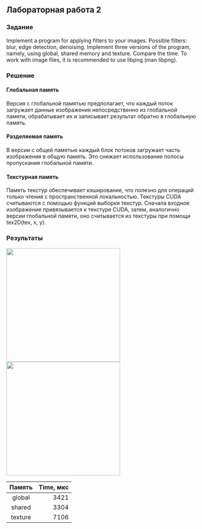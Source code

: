 ## Лабораторная работа 2
### Задание
Implement a program for applying filters to your images. Possible filters: blur, edge detection, denoising. Implement three versions of the program, namely, using global, shared memory and texture. Compare the time. To work with image files, it is recommended to use libpng (man libpng).

### Решение
#### Глобальная память
Версия с глобальной памятью предполагает, что каждый поток загружает данные изображения непосредственно из глобальной памяти, обрабатывает их и записывает результат обратно в глобальную память.
#### Разделяемая память
В версии с общей памятью каждый блок потоков загружает часть изображения в общую память. Это снижает использование полосы пропускания глобальной памяти.
#### Текстурная память
Память текстур обеспечивает кэширование, что полезно для операций только чтения с пространственной локальностью. Текстуры CUDA считываются с помощью функций выборки текстур. Сначала входное изображение привязывается к текстуре CUDA, затем, аналогично версии глобальной памяти, оно считывается из текстуры при помощи tex2D(tex, x, y).

### Результаты
<img src = "https://github.com/maryartkey/gpu-programming/assets/35896507/9145a78b-d419-4ad1-91bf-f80d15a427b5" width = 300>
<img src = "https://github.com/maryartkey/gpu-programming/assets/35896507/5d724dff-01b2-4570-b2da-6fe3c0dca9d9" width = 300>

| Память | Time, мкс |
|:--------:|------:|
|  global  | 3421 |
|  shared  | 3304 |
|  texture | 7106 |
